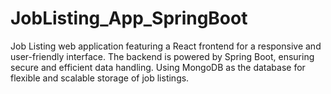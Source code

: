 # JobListing_App_SpringBoot
Job Listing web application featuring a React frontend for a responsive and user-friendly interface. The backend is powered by Spring Boot, ensuring secure and efficient data handling. Using MongoDB as the database for flexible and scalable storage of job listings.
